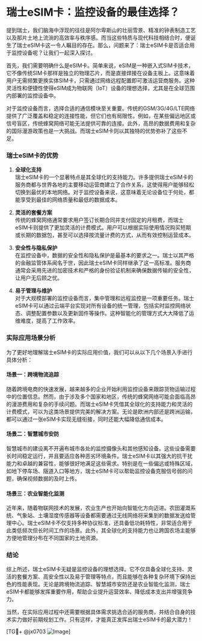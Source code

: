 # 瑞士eSIM卡：监控设备的最佳选择？

提到瑞士，我们脑海中浮现的往往是阿尔卑斯山的壮丽雪景、精准的钟表制造工艺以及那片土地上流淌的高效率与秩序感。而当这些特质与现代科技相结合时，便诞生了瑞士eSIM卡这一令人瞩目的存在。那么，问题来了：瑞士eSIM卡是否适合用于监控设备呢？让我们一起深入探讨。

首先，我们需要明确什么是eSIM卡。简单来说，eSIM是一种嵌入式SIM卡技术，它不像传统SIM卡那样是独立的物理芯片，而是直接焊接在设备主板上。这意味着用户无需频繁更换实体SIM卡，只需通过网络远程配置即可激活运营商服务。这种灵活性和便捷性使得eSIM成为物联网（IoT）设备的理想选择，尤其是在全球范围内部署的监控设备中。

对于监控设备而言，选择合适的通信模块至关重要。传统的GSM/3G/4G/LTE网络提供了广泛覆盖和稳定的连接性能，但它们也有局限性。例如，在某些偏远地区或信号盲区，传统蜂窝网络可能无法提供可靠的连接。此外，高昂的数据费用和复杂的国际漫游政策也是一大挑战。而瑞士eSIM卡则以其独特的优势弥补了这些不足。

### 瑞士eSIM卡的优势

1. **全球化支持**  
   瑞士eSIM卡的一个显著特点是其全球化的支持能力。许多提供瑞士eSIM卡的服务商都与世界各地的主要移动运营商建立了合作关系，这使得用户能够轻松切换到最优的本地网络。对于监控设备来说，这意味着无论设备位于何处，都能享受到最佳的网络质量和最低的数据成本。

2. **灵活的套餐方案**  
   传统的蜂窝网络通常要求用户签订长期合同并支付固定的月租费，而瑞士eSIM卡则提供了更加灵活的计费模式。用户可以根据实际使用情况购买短期或长期的数据包，甚至可以选择按流量计费的方式，从而有效控制运营成本。

3. **安全性与隐私保护**  
   在监控设备中，数据的安全性和隐私保护是最基本的要求之一。瑞士以其严格的金融监管体系闻名于世，因此瑞士eSIM卡同样继承了这一高标准。服务商通常会采用先进的加密技术和严格的身份验证机制来确保数据传输的安全性，让用户无后顾之忧。

4. **易于管理与维护**  
   对于大规模部署的监控设备而言，集中管理和远程监控是一项重要任务。瑞士eSIM卡可以通过云端平台实现对所有设备的统一管理，包括实时监控网络状态、调整配置参数以及更新固件等操作。这种智能化的管理方式大大降低了运维难度，提高了工作效率。

### 实际应用场景分析

为了更好地理解瑞士eSIM卡的实际应用价值，我们可以从以下几个场景入手进行具体分析：

#### 场景一：跨境物流追踪
随着跨境电商的快速发展，越来越多的企业开始利用监控设备来跟踪货物运输过程中的位置信息。然而，由于涉及多个国家和地区，传统的蜂窝网络可能会面临高昂的漫游费用和复杂的手续问题。而瑞士eSIM卡凭借其全球化的支持能力和灵活的计费模式，可以为这类场景提供完美的解决方案。无论是欧洲内部还是跨洲运输，都可以通过一张eSIM卡实现无缝衔接，同时还能大幅降低通信成本。

#### 场景二：智慧城市安防
智慧城市的建设离不开遍布城市各处的监控摄像头和其他感知设备。这些设备需要长时间稳定运行，并且要适应各种恶劣环境条件。瑞士eSIM卡以其强大的抗干扰能力和卓越的兼容性，能够很好地满足这些需求。特别是在一些偏远或特殊区域，如地下停车场、隧道入口等地方，瑞士eSIM卡可以帮助监控设备克服信号弱的问题，确保视频数据的及时上传。

#### 场景三：农业智能化监测
近年来，随着物联网技术的发展，农业生产也开始向智能化方向迈进。农田灌溉系统、气象站、土壤湿度传感器等设备都需要通过无线网络将采集到的数据发送给管理中心。瑞士eSIM卡不仅支持多种协议标准，还具备低功耗特性，非常适合用于此类低频次但长时间工作的场景。此外，其全球化的支持能力也让跨国农场主能够方便地管理分布在不同国家的土地资源。

### 结论

综上所述，瑞士eSIM卡无疑是监控设备的理想选择。它不仅具备全球化支持、灵活的套餐方案、高安全性以及易于管理等特点，而且能够在各种复杂环境下保持出色的性能表现。无论是跨境物流追踪、智慧城市安防还是农业智能化监测，瑞士eSIM卡都能够发挥重要作用，帮助企业提升运营效率、降低成本支出并增强竞争力。

当然，在实际应用过程中还需要根据具体需求挑选合适的服务商，并结合自身的技术实力做好前期规划工作。只有这样，才能真正发挥出瑞士eSIM卡的最大潜力！

[TG💪+ @jx0703 ![Image](https://github.com/user-attachments/assets/dbca1d08-cadb-493c-b0ec-ad6f7a83f270)]